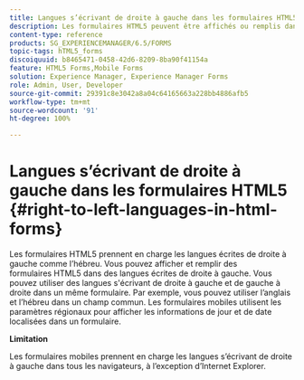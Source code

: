 ```yaml
---
title: Langues s’écrivant de droite à gauche dans les formulaires HTML5
description: Les formulaires HTML5 peuvent être affichés ou remplis dans des langues écrites de droite à gauche, telles que l’hébreu.
content-type: reference
products: SG_EXPERIENCEMANAGER/6.5/FORMS
topic-tags: hTML5_forms
discoiquuid: b8465471-0458-42d6-8209-8ba90f41154a
feature: HTML5 Forms,Mobile Forms
solution: Experience Manager, Experience Manager Forms
role: Admin, User, Developer
source-git-commit: 29391c8e3042a8a04c64165663a228bb4886afb5
workflow-type: tm+mt
source-wordcount: '91'
ht-degree: 100%

---
```


# Langues s’écrivant de droite à gauche dans les formulaires HTML5 {#right-to-left-languages-in-html-forms}

Les formulaires HTML5 prennent en charge les langues écrites de droite à gauche comme l’hébreu. Vous pouvez afficher et remplir des formulaires HTML5 dans des langues écrites de droite à gauche. Vous pouvez utiliser des langues s&#39;écrivant de droite à gauche et de gauche à droite dans un même formulaire. Par exemple, vous pouvez utiliser l’anglais et l’hébreu dans un champ commun. Les formulaires mobiles utilisent les paramètres régionaux pour afficher les informations de jour et de date localisées dans un formulaire.

**Limitation**

Les formulaires mobiles prennent en charge les langues s’écrivant de droite à gauche dans tous les navigateurs, à l’exception d’Internet Explorer.
